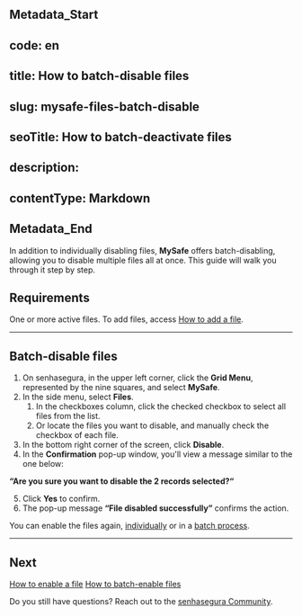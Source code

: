 ## Metadata_Start 
## code: en
## title: How to batch-disable files 
## slug: mysafe-files-batch-disable 
## seoTitle: How to batch-deactivate files 
## description:  
## contentType: Markdown 
## Metadata_End
In addition to individually disabling files, **MySafe** offers batch-disabling, allowing you to disable multiple files all at once. This guide will walk you through it step by step.

## Requirements
One or more active files. To add files, access
[How to add a file](/v3-32/docs/mysafe-files-add).

* * *

## Batch-disable files

1. On senhasegura, in the upper left corner, click the **Grid Menu**, represented by the nine squares, and select **MySafe**.
2. In the side menu, select **Files**.
    1. In the checkboxes column, click the checked checkbox to select all files from the list.
    2. Or locate the files you want to disable, and manually check the checkbox of each file.
3. In the bottom right corner of the screen, click **Disable**.
4. In the **Confirmation** pop-up window, you'll view a message similar to the one below:

**“Are you sure you want to disable the 2 records selected?“**

5. Click **Yes** to confirm.
6. The pop-up message **“File disabled successfully”** confirms the action.


You can enable the files again, [individually](/v3-32/docs/mysafe-files-enable) or in a [batch process](/v3-32/docs/mysafe-files-batch-enable).
***

## Next

[How to enable a file](/v3-32/docs/mysafe-files-enable)
[How to batch-enable files](/v3-32/docs/mysafe-files-batch-enable)


Do you still have questions? Reach out to the [senhasegura Community](https://community.senhasegura.io/).
